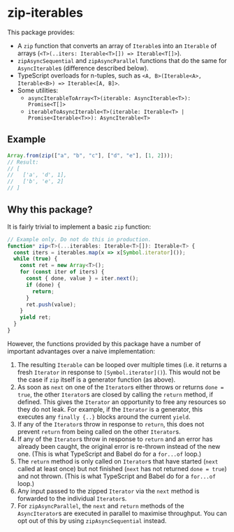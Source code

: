 # zip-iterables

This package provides:

- A `zip` function that converts an array of `Iterable`s into an `Iterable` of arrays
  (`<T>(..iters: Iterable<T>[]) => Iterable<T[]>`).
- `zipAsyncSequential` and `zipAsyncParallel` functions that do the same for `AsyncIterable`s (difference described
  below).
- TypeScript overloads for n-tuples, such as `<A, B>(Iterable<A>, Iterable<B>) => Iterable<[A, B]>`.
- Some utilities:
  - `asyncIterableToArray<T>(iterable: AsyncIterable<T>): Promise<T[]>`
  - `iterableToAsyncIterable<T>(iterable: Iterable<T> | Promise<Iterable<T>>): AsyncIterable<T>`

## Example

```typescript
Array.from(zip(["a", "b", "c"], ["d", "e"], [1, 2]));
// Result:
// [
//   ['a', 'd', 1],
//   ['b', 'e', 2]
// ]
```

## Why this package?

It is fairly trivial to implement a basic `zip` function:

```typescript
// Example only. Do not do this in production.
function* zip<T>(...iterables: Iterable<T>[]): Iterable<T> {
  const iters = iterables.map(x => x[Symbol.iterator]());
  while (true) {
    const ret = new Array<T>();
    for (const iter of iters) {
      const { done, value } = iter.next();
      if (done) {
        return;
      }
      ret.push(value);
    }
    yield ret;
  }
}
```

However, the functions provided by this package have a number of important advantages over a naive implementation:

1. The resulting `Iterable` can be looped over multiple times (i.e. it returns a fresh `Iterator` in response to
   `[Symbol.iterator]()`). This would not be the case if `zip` itself is a generator function (as above).
2. As soon as `next` on one of the `Iterator`s either throws or returns `done = true`, the other `Iterator`s are
   closed by calling the `return` method, if defined. This gives the `Iterator` an opportunity to free any resources
   so they do not leak. For example, if the `Iterator` is a generator, this executes any `finally {..}` blocks around
   the current `yield`.
3. If any of the `Iterator`s throw in response to `return`, this does not prevent `return` from being called on the
   other `Iterator`s.
4. If any of the `Iterator`s throw in response to `return` and an error has already been caught, the original error
   is re-thrown instead of the new one. (This is what TypeScript and Babel do for a `for...of` loop.)
5. The `return` method is only called on `Iterator`s that have started (`next` called at least once) but not
   finished (`next` has not returned `done = true`) and not thrown. (This is what TypeScript and Babel do for a
   `for...of` loop.)
6. Any input passed to the zipped `Iterator` via the `next` method is forwarded to the individual `Iterator`s.
7. For `zipAsyncParallel`, the `next` and `return` methods of the `AsyncIterator`s are executed in parallel to
   maximise throughput. You can opt out of this by using `zipAsyncSequential` instead.
